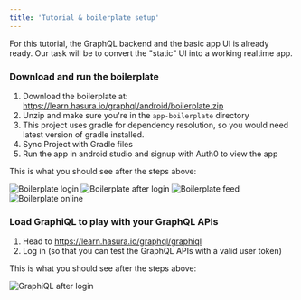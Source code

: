 ```yaml
---
title: 'Tutorial & boilerplate setup'
---
```


For this tutorial, the GraphQL backend and the basic app UI is already ready.
Our task will be to convert the "static" UI into a working realtime app.

### Download and run the boilerplate

1. Download the boilerplate at: https://learn.hasura.io/graphql/android/boilerplate.zip
2. Unzip and make sure you're in the `app-boilerplate` directory
3. This project uses gradle for dependency resolution, so you would need latest version of gradle installed.
4. Sync Project with Gradle files
5. Run the app in android studio and signup with Auth0 to view the app

This is what you should see after the steps above:

![Boilerplate login](https://graphql-engine-cdn.hasura.io/learn-hasura/assets/graphql-android/boilerplate-login.png)
![Boilerplate after login](https://graphql-engine-cdn.hasura.io/learn-hasura/assets/graphql-android/boilerplate-private-todo.png)
![Boilerplate feed](https://graphql-engine-cdn.hasura.io/learn-hasura/assets/graphql-android/boilerplate-public-feed.png)
![Boilerplate online](https://graphql-engine-cdn.hasura.io/learn-hasura/assets/graphql-android/boilerplate-online-users.png)

### Load GraphiQL to play with your GraphQL APIs

1. Head to https://learn.hasura.io/graphql/graphiql
2. Log in (so that you can test the GraphQL APIs with a valid user token)

This is what you should see after the steps above:

![GraphiQL after login](https://graphql-engine-cdn.hasura.io/learn-hasura/assets/graphql-react/graphiql-after-login.png)
